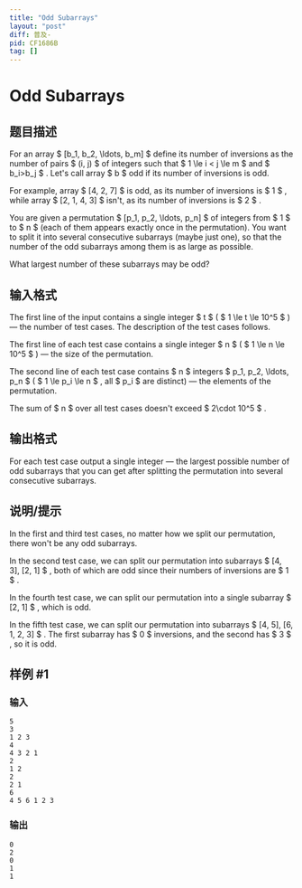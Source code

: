 ```yaml
---
title: "Odd Subarrays"
layout: "post"
diff: 普及-
pid: CF1686B
tag: []
---
```


# Odd Subarrays

## 题目描述

For an array $ [b_1, b_2, \ldots, b_m] $ define its number of inversions as the number of pairs $ (i, j) $ of integers such that $ 1 \le i < j \le m $ and $ b_i>b_j $ . Let's call array $ b $ odd if its number of inversions is odd.

For example, array $ [4, 2, 7] $ is odd, as its number of inversions is $ 1 $ , while array $ [2, 1, 4, 3] $ isn't, as its number of inversions is $ 2 $ .

You are given a permutation $ [p_1, p_2, \ldots, p_n] $ of integers from $ 1 $ to $ n $ (each of them appears exactly once in the permutation). You want to split it into several consecutive subarrays (maybe just one), so that the number of the odd subarrays among them is as large as possible.

What largest number of these subarrays may be odd?

## 输入格式

The first line of the input contains a single integer $ t $ ( $ 1 \le t \le 10^5 $ ) — the number of test cases. The description of the test cases follows.

The first line of each test case contains a single integer $ n $ ( $ 1 \le n \le 10^5 $ ) — the size of the permutation.

The second line of each test case contains $ n $ integers $ p_1, p_2, \ldots, p_n $ ( $ 1 \le p_i \le n $ , all $ p_i $ are distinct) — the elements of the permutation.

The sum of $ n $ over all test cases doesn't exceed $ 2\cdot 10^5 $ .

## 输出格式

For each test case output a single integer — the largest possible number of odd subarrays that you can get after splitting the permutation into several consecutive subarrays.

## 说明/提示

In the first and third test cases, no matter how we split our permutation, there won't be any odd subarrays.

In the second test case, we can split our permutation into subarrays $ [4, 3], [2, 1] $ , both of which are odd since their numbers of inversions are $ 1 $ .

In the fourth test case, we can split our permutation into a single subarray $ [2, 1] $ , which is odd.

In the fifth test case, we can split our permutation into subarrays $ [4, 5], [6, 1, 2, 3] $ . The first subarray has $ 0 $ inversions, and the second has $ 3 $ , so it is odd.

## 样例 #1

### 输入

```
5
3
1 2 3
4
4 3 2 1
2
1 2
2
2 1
6
4 5 6 1 2 3
```

### 输出

```
0
2
0
1
1
```

